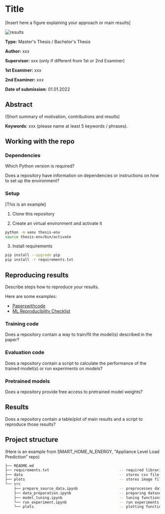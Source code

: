 # Title

[Insert here a figure explaining your approach or main results]

![results](/linreg.jpg)

**Type:** Master's Thesis / Bachelor's Thesis

**Author:** xxx

**Supervisor:** xxx (only if different from 1st or 2nd Examiner)

**1st Examiner:** xxx 

**2nd Examiner:** xxx 

**Date of submission:** 01.01.2022

## Abstract

(Short summary of motivation, contributions and results)

**Keywords**: xxx (please name at least 5 keywords / phrases).

## Working with the repo

### Dependencies

Which Python version is required? 

Does a repository have information on dependencies or instructions on how to set up the environment?

### Setup

[This is an example]

1. Clone this repository

2. Create an virtual environment and activate it
```bash
python -m venv thesis-env
source thesis-env/bin/activate
```

3. Install requirements
```bash
pip install --upgrade pip
pip install -r requirements.txt
```

## Reproducing results

Describe steps how to reproduce your results.

Here are some examples:
- [Paperswithcode](https://github.com/paperswithcode/releasing-research-code)
- [ML Reproducibility Checklist](https://ai.facebook.com/blog/how-the-ai-community-can-get-serious-about-reproducibility/)

### Training code

Does a repository contain a way to train/fit the model(s) described in the paper?

### Evaluation code

Does a repository contain a script to calculate the performance of the trained model(s) or run experiments on models?

### Pretrained models

Does a repository provide free access to pretrained model weights?

## Results

Does a repository contain a table/plot of main results and a script to reproduce those results?

## Project structure

(Here is an example from SMART_HOME_N_ENERGY, "Appliance Level Load Prediction" repo)

```bash
├── README.md
├── requirements.txt                                -- required libraries
├── data                                            -- stores csv file (only available via gdrive link)
├── plots                                           -- stores image files
└── src
    ├── prepare_source_data.ipynb                   -- preprocesses data
    ├── data_preparation.ipynb                      -- preparing datasets
    ├── model_tuning.ipynb                          -- tuning functions
    └── run_experiment.ipynb                        -- run experiments 
    └── plots                                       -- plotting functions                 
```

